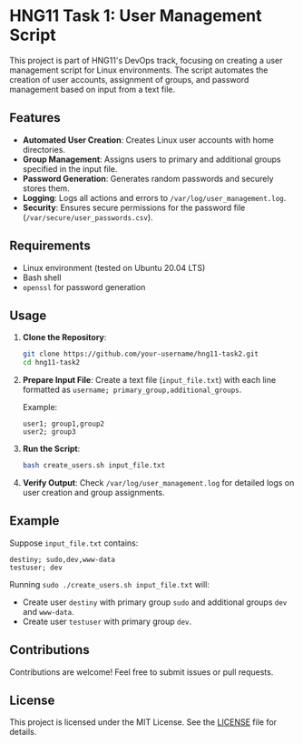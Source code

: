 # HNG11 Task 1: User Management Script

This project is part of HNG11's DevOps track, focusing on creating a user management script for Linux environments. The script automates the creation of user accounts, assignment of groups, and password management based on input from a text file.

## Features

- **Automated User Creation**: Creates Linux user accounts with home directories.
- **Group Management**: Assigns users to primary and additional groups specified in the input file.
- **Password Generation**: Generates random passwords and securely stores them.
- **Logging**: Logs all actions and errors to `/var/log/user_management.log`.
- **Security**: Ensures secure permissions for the password file (`/var/secure/user_passwords.csv`).

## Requirements

- Linux environment (tested on Ubuntu 20.04 LTS)
- Bash shell
- `openssl` for password generation

## Usage

1. **Clone the Repository**:
   ```bash
   git clone https://github.com/your-username/hng11-task2.git
   cd hng11-task2
   ```

2. **Prepare Input File**: Create a text file (`input_file.txt`) with each line formatted as `username; primary_group,additional_groups`.

   Example:
   ```
   user1; group1,group2
   user2; group3
   ```

3. **Run the Script**:
   ```bash
   bash create_users.sh input_file.txt
   ```

4. **Verify Output**: Check `/var/log/user_management.log` for detailed logs on user creation and group assignments.

## Example

Suppose `input_file.txt` contains:
```
destiny; sudo,dev,www-data
testuser; dev
```

Running `sudo ./create_users.sh input_file.txt` will:
- Create user `destiny` with primary group `sudo` and additional groups `dev` and `www-data`.
- Create user `testuser` with primary group `dev`.

## Contributions

Contributions are welcome! Feel free to submit issues or pull requests.

## License

This project is licensed under the MIT License. See the [LICENSE](LICENSE) file for details.
